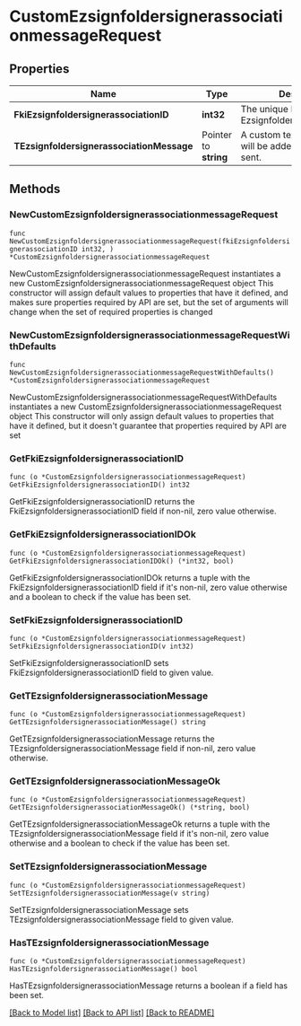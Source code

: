 # CustomEzsignfoldersignerassociationmessageRequest

## Properties

Name | Type | Description | Notes
------------ | ------------- | ------------- | -------------
**FkiEzsignfoldersignerassociationID** | **int32** | The unique ID of the Ezsignfoldersignerassociation | 
**TEzsignfoldersignerassociationMessage** | Pointer to **string** | A custom text message that will be added to the email sent. | [optional] 

## Methods

### NewCustomEzsignfoldersignerassociationmessageRequest

`func NewCustomEzsignfoldersignerassociationmessageRequest(fkiEzsignfoldersignerassociationID int32, ) *CustomEzsignfoldersignerassociationmessageRequest`

NewCustomEzsignfoldersignerassociationmessageRequest instantiates a new CustomEzsignfoldersignerassociationmessageRequest object
This constructor will assign default values to properties that have it defined,
and makes sure properties required by API are set, but the set of arguments
will change when the set of required properties is changed

### NewCustomEzsignfoldersignerassociationmessageRequestWithDefaults

`func NewCustomEzsignfoldersignerassociationmessageRequestWithDefaults() *CustomEzsignfoldersignerassociationmessageRequest`

NewCustomEzsignfoldersignerassociationmessageRequestWithDefaults instantiates a new CustomEzsignfoldersignerassociationmessageRequest object
This constructor will only assign default values to properties that have it defined,
but it doesn't guarantee that properties required by API are set

### GetFkiEzsignfoldersignerassociationID

`func (o *CustomEzsignfoldersignerassociationmessageRequest) GetFkiEzsignfoldersignerassociationID() int32`

GetFkiEzsignfoldersignerassociationID returns the FkiEzsignfoldersignerassociationID field if non-nil, zero value otherwise.

### GetFkiEzsignfoldersignerassociationIDOk

`func (o *CustomEzsignfoldersignerassociationmessageRequest) GetFkiEzsignfoldersignerassociationIDOk() (*int32, bool)`

GetFkiEzsignfoldersignerassociationIDOk returns a tuple with the FkiEzsignfoldersignerassociationID field if it's non-nil, zero value otherwise
and a boolean to check if the value has been set.

### SetFkiEzsignfoldersignerassociationID

`func (o *CustomEzsignfoldersignerassociationmessageRequest) SetFkiEzsignfoldersignerassociationID(v int32)`

SetFkiEzsignfoldersignerassociationID sets FkiEzsignfoldersignerassociationID field to given value.


### GetTEzsignfoldersignerassociationMessage

`func (o *CustomEzsignfoldersignerassociationmessageRequest) GetTEzsignfoldersignerassociationMessage() string`

GetTEzsignfoldersignerassociationMessage returns the TEzsignfoldersignerassociationMessage field if non-nil, zero value otherwise.

### GetTEzsignfoldersignerassociationMessageOk

`func (o *CustomEzsignfoldersignerassociationmessageRequest) GetTEzsignfoldersignerassociationMessageOk() (*string, bool)`

GetTEzsignfoldersignerassociationMessageOk returns a tuple with the TEzsignfoldersignerassociationMessage field if it's non-nil, zero value otherwise
and a boolean to check if the value has been set.

### SetTEzsignfoldersignerassociationMessage

`func (o *CustomEzsignfoldersignerassociationmessageRequest) SetTEzsignfoldersignerassociationMessage(v string)`

SetTEzsignfoldersignerassociationMessage sets TEzsignfoldersignerassociationMessage field to given value.

### HasTEzsignfoldersignerassociationMessage

`func (o *CustomEzsignfoldersignerassociationmessageRequest) HasTEzsignfoldersignerassociationMessage() bool`

HasTEzsignfoldersignerassociationMessage returns a boolean if a field has been set.


[[Back to Model list]](../README.md#documentation-for-models) [[Back to API list]](../README.md#documentation-for-api-endpoints) [[Back to README]](../README.md)


